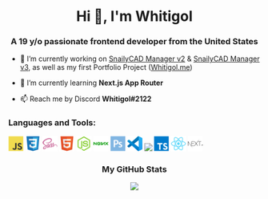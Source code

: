 <h1 align="center">Hi 👋, I'm Whitigol</h1>
<h3 align="center">A 19 y/o passionate frontend developer from the United States</h3>

- 🔭 I’m currently working on [SnailyCAD Manager v2](https://github.com/WhitigolProd/SnailyCAD-Manager) & [SnailyCAD Manager v3](https://github.com/WhitigolProd/SnailyCAD-Manager-v3), as well as my first Portfolio Project ([Whitigol.me](https://github.com/WhitigolProd/whitigol.me))

- 🌱 I’m currently learning **Next.js App Router**

- 📫 Reach me by Discord **Whitigol#2122**


<h3 align="left">Languages and Tools:</h3>
<div display="flex"> 
  <code><img height="30" src="https://raw.githubusercontent.com/devicons/devicon/master/icons/javascript/javascript-original.svg"></code>
  <code><img height="30" src="https://raw.githubusercontent.com/devicons/devicon/master/icons/css3/css3-original.svg"></code>
  <code><img height="30" src="https://raw.githubusercontent.com/devicons/devicon/master/icons/sass/sass-original.svg"></code>
  <code><img height="30" src="https://raw.githubusercontent.com/devicons/devicon/master/icons/html5/html5-original.svg"></code>
  <code><img height="30" src="https://raw.githubusercontent.com/devicons/devicon/master/icons/nodejs/nodejs-original.svg"></code>
  <code><img height="30" src="https://raw.githubusercontent.com/devicons/devicon/master/icons/nginx/nginx-original.svg"></code>
  <code><img height="30" src="https://raw.githubusercontent.com/devicons/devicon/master/icons/photoshop/photoshop-plain.svg"></code>
  <code><img height="30" src="https://raw.githubusercontent.com/devicons/devicon/master/icons/vscode/vscode-original.svg"></code>
  <code><img height="30" src="https://icon-library.com/images/github-icon-white/github-icon-white-6.jpg"></code>
  <code><img height="30" src="https://raw.githubusercontent.com/devicons/devicon/master/icons/typescript/typescript-original.svg"></code>
  <code><img height="30" src="https://raw.githubusercontent.com/devicons/devicon/master/icons/react/react-original.svg"></code>
  <code><img height="30" src="https://raw.githubusercontent.com/devicons/devicon/master/icons/nextjs/nextjs-original-wordmark.svg"></code>
</div>

<!--
<h3 align="left">Learning:</h3>
<div display="flex">
  <code><img height="30" src="https://raw.githubusercontent.com/devicons/devicon/master/icons/typescript/typescript-original.svg"></code>
  <code><img height="30" src="https://raw.githubusercontent.com/devicons/devicon/master/icons/react/react-original.svg"></code>
  <code><img height="30" src="https://raw.githubusercontent.com/devicons/devicon/master/icons/nextjs/nextjs-original-wordmark.svg"></code>
</div>-->

<h3 align="center">My GitHub Stats</h3>
<div align="center">
  <img src="https://github-readme-stats.vercel.app/api?username=whitigolprod&show_icons=true&theme=dark"/>
</div>
